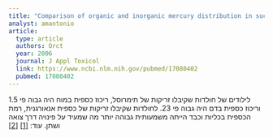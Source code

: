 ```yaml
---
title: "Comparison of organic and inorganic mercury distribution in suckling rat"
analyst: amantonio
article:
  type: article
  authors: Orct
  year: 2006
  journal: J Appl Toxicol
  link: https://www.ncbi.nlm.nih.gov/pubmed/17080402
  pubmed: 17080402
---
```


לילודים של חולדות שקיבלו זריקות של תימרוסל, ריכוז כספית במוח היה גבוה פי 1.5 וריכוז כספית בדם היה גבוה פי 23. לחולדות שקיבלו זריקות של כספית אנאורגנית, רמת הכספית בכליות וכבד הייתה משמעותית גבוהה יותר מה שמעיד על פינויה דרך צואה ושתן. עוד: [[1]](https://www.ncbi.nlm.nih.gov/pubmed/15501610) [[2]](https://www.ncbi.nlm.nih.gov/pubmed/20386881)
